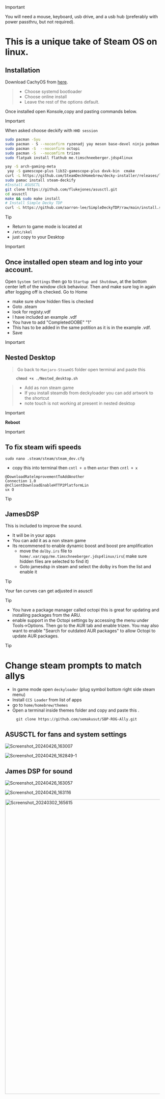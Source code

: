 

> [!IMPORTANT]
> You will need a mouse, keyboard, usb drive, and a usb hub (preferably with power passthru, but not required).

# This is a unique take of Steam OS on linux.

## Installation

Download CachyOS from [here]().
> + Choose systemd bootloader
> + Choose online install
> + Leave the rest of the options default.

Once installed open Konsole,copy and pasting commands below.
> [!IMPORTANT]
> When asked choose deckify with `HHD session`

```sh
sudo pacman -Syu
sudo pacman - S --noconfirm ryzenadj yay meson base-devel ninja podman libgudev rust
sudo pacman -S  --noconfirm octopi
sudo pacman -S  --nocomfirm trizen
sudo flatpak install flathub me.timschneeberger.jdsp4linux
```
```sh
yay -S arch-gaming-meta
 yay -S gamescope-plus lib32-gamescope-plus dxvk-bin  cmake
curl -L https://github.com/SteamDeckHomebrew/decky-installer/releases/latest/download/install_release.sh | sh
sudo pamac install steam-deckify
#Install ASUSCTL
git clone https://github.com/flukejones/asusctl.git
cd asusctl
make && sudo make install
# Install Simple Decky TDP
curl -L https://github.com/aarron-lee/SimpleDeckyTDP/raw/main/install.sh | sh

```
> [!TIP]
> + Return to game mode is located at
> + `/etc/skel`
> + just copy to your Desktop

> [!IMPORTANT]
> ## Once installed open steam and log into your account.
>
> Open `System Settings` then go to `Startup and Shutdown`, at the bottom center left of the window click behaviour. Then and make sure log in again after logging off is checked.
Go to Home
> + make sure show hidden files is checked
> + Goto .steam
> + look for registy.vdf
> + I have included an example .vdf
> + You have to add "CompletedOOBE" "1"
> + This has to be added in the same potition as it is in the example .vdf.
> + Save

> [!IMPORTANT]
> ## Nested Desktop
> > Go back to `Manjaro-SteamOS` folder open terminal and paste this 
   
```
     chmod +x ./Nested_desktop.sh
```
> + Add as non steam game
> + If you install steamdb from deckyloader you can add artwork to the shortcut
> + note touch is not working at present in nested desktop 

> [!IMPORTANT]
> **Reboot**
> 

> [!IMPORTANT]
> ## To fix steam wifi speeds
>```
> sudo nano .steam/steam/steam_dev.cfg
> ```
> + copy this into terminal then `cntl + o` then `enter` then `cntl + x`

```
@DownloadRatelmprovementToAddAnother
Connection 1.0
@nClientDownloadEnableHTTP2PlatformLin
ux O
```

> [!TIP]
> ## JamesDSP
> This is included to improve the sound.
> + It will be in your apps
> + You can add it as a non steam game
> + Its recommened to enable dynamic boost and boost pre amplification
>   + move the `dolby.irs` file to `home/.var/app/me.timschneeberger.jdsp4linux/irs`( make sure hidden files are selected to find it)
>   + Goto jamesdsp in steam and select the dolby irs from the list and enable it


> [!TIP]
> Your fan curves can get adjusted in asusctl

>[!TIP]
> + You have a package manager called octopi this is great for updating and installing packages from the ARU.
> + enable support in the Octopi settings by accessing the menu under Tools->Options. Then go to the AUR tab and enable trizen. You may also want to enable "Search for outdated AUR packages" to allow Octopi to update AUR packages.

>[!TIP]
> # Change steam prompts to match allys
> + In game mode open `deckyloader` (plug symbol bottom right side steam menu)
> + Install `CCS Loader` from list of apps
> +  go to `home/homebrew/themes`
> +  Open a terminal inside themes folder and copy and paste this .
 ```
      git clone https://github.com/semakusut/SBP-ROG-Ally.git
```

 ## ASUSCTL for fans and system settings
![Screenshot_20240426_163007](https://github.com/ripplingsnake/Manjaro-SteamOS/assets/144014277/6cc3f4e2-4253-4450-80ad-5932ac54500a)

 
![Screenshot_20240426_162849-1](https://github.com/ripplingsnake/Manjaro-SteamOS/assets/144014277/c59556a4-47e9-4e86-99dc-46f76d322fe6)


## James DSP for sound 
![Screenshot_20240426_163057](https://github.com/ripplingsnake/Manjaro-SteamOS/assets/144014277/51ac3db6-9f96-43d6-90ea-51ad811f3d6a)

![Screenshot_20240426_163116](https://github.com/ripplingsnake/Manjaro-SteamOS/assets/144014277/d785df2d-9c77-4d74-9176-4ab358cf9d8d)








<img width="960" alt="Screenshot_20240302_165615" src="https://github.com/ripplingsnake/Manjaro-SteamOS/assets/144014277/49c9ae42-ddb9-42aa-aef8-08c63910ec77">





